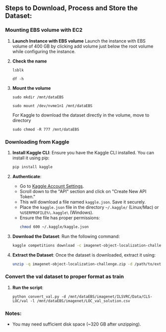 

## Steps to Download, Process and Store the Dataset:

### Mounting EBS volume with EC2

1. **Launch Instance with EBS volume**
    Launch the instance with EBS volume of 400 GB by clicking add volume just below the root volume while configuring the instance. 

2. **Check the name**
    ```
    lsblk
    ```
    ```
    df -h
    ```
3. **Mount the volume**
    ```
    sudo mkdir /mnt/dataEBS
    ```

    ```
    sudo mount /dev/nvme1n1 /mnt/dataEBS
    ```

    For Kaggle to download the dataset directly in the volume, move to directory
    ```
    sudo chmod -R 777 /mnt/dataEBS
    ```



### Downloading from Kaggle

1. **Install Kaggle CLI**:
   Ensure you have the Kaggle CLI installed. You can install it using pip:
   ```bash
   pip install kaggle
   ```

2. **Authenticate**:
   - Go to [Kaggle Account Settings](https://www.kaggle.com/account).
   - Scroll down to the "API" section and click on "Create New API Token."
   - This will download a file named `kaggle.json`. Save it securely.
   - Place the `kaggle.json` file in the directory `~/.kaggle/` (Linux/Mac) or `%USERPROFILE%\.kaggle\` (Windows).
   - Ensure the file has proper permissions:
     ```bash
     chmod 600 ~/.kaggle/kaggle.json
     ```

3. **Download the Dataset**:
   Run the following command:
   ```bash
   kaggle competitions download -c imagenet-object-localization-challenge
   ```

4. **Extract the Dataset**:
   Once the dataset is downloaded, extract it using:
   ```bash
   unzip -q imagenet-object-localization-challenge.zip -d /path/to/extract/
   ```

### Convert the val dataset to proper format as train

1. **Run the script**:
    ```
    python convert_val.py -d /mnt/dataEBS/imagenet/ILSVRC/Data/CLS-LOC/val -l /mnt/dataEBS/imagenet/LOC_val_solution.csv
    ```


### Notes:
- You may need sufficient disk space (~320 GB after unzipping).

